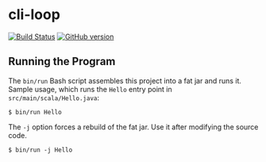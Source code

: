 # cli-loop

[![Build Status](https://travis-ci.org/mslinn/cli-loop.svg?branch=master)](https://travis-ci.org/mslinn/cli-loop)
[![GitHub version](https://badge.fury.io/gh/mslinn%2Fcli-loop.svg)](https://badge.fury.io/gh/mslinn%2Fcli-loop)

## Running the Program
The `bin/run` Bash script assembles this project into a fat jar and runs it.
Sample usage, which runs the `Hello` entry point in `src/main/scala/Hello.java`:

```
$ bin/run Hello
```

The `-j` option forces a rebuild of the fat jar.
Use it after modifying the source code.

```
$ bin/run -j Hello
```
